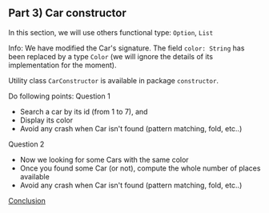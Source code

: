 ## Part 3) Car constructor

In this section, we will use others functional type: `Option`, `List`

Info: We have modified the Car's signature. The field `color: String` has been replaced by a type `Color` (we will ignore the details of its implementation for the moment).

Utility class `CarConstructor` is available in package `constructor`.

Do following points:
Question 1
 - Search a car by its id (from 1 to 7), and
 - Display its color
 - Avoid any crash when Car isn't found (pattern matching, fold, etc..)

Question 2
 - Now we looking for some Cars with the same color
 - Once you found some Car (or not), compute the whole number of places available
 - Avoid any crash when Car isn't found (pattern matching, fold, etc..)

[Conclusion](../../../../../../../../README.md)
